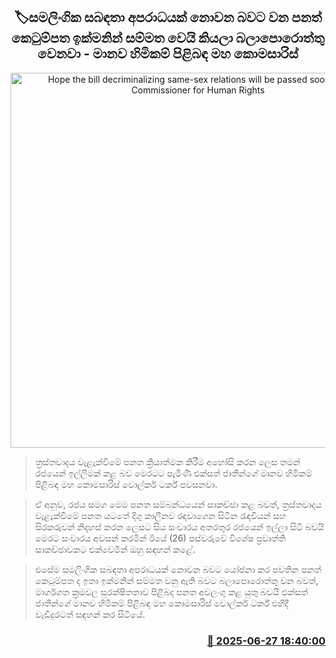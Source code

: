 <p align='center'><b><h2 align='center' title='Hope the bill decriminalizing same-sex relations will be passed soon - High Commissioner for Human Rights'>🏷සමලිංගික සබඳතා අපරාධයක් නොවන බවට වන පනත් කෙටුම්පත ඉක්මනින් සම්මත වෙයි කියලා බලාපොරොත්තු වෙනවා - මානව හිමිකම් පිළිබඳ මහ කොමසාරිස්</h2></b></p>
<p align='center'><img src='https://helakuru.sgp1.cdn.digitaloceanspaces.com/esana/images/lib/volter-tuker.jpg' width='600' alt='Hope the bill decriminalizing same-sex relations will be passed soon - High Commissioner for Human Rights'></p>

> ත්‍රස්තවාදය වැළැක්වීමේ පනත ක්‍රියාත්මක කිරීම අහෝසි කරන ලෙස තමන් රජයෙන් ඉල්ලීමක් කළ බව මෙරටට පැමිණි එක්සත් ජාතීන්ගේ මානව හිමිකම් පිළිබඳ මහ කොමසාරිස් වොල්කර් ටර්ක් පවසනවා.

> ඒ අනුව, රජය සමග මෙම පනත සම්බන්ධයෙන් සාකච්ඡා කළ බවත්, ත්‍රස්තවාදය වැළැක්වීමේ පනත යටතේ දිගු කාලීනව රඳවාගෙන සිටින රැඳවියන් සහ සිරකරුවන් නිදහස් කරන ලෙසට සිය සංචාරය අතරතුර රජයෙන් ඉල්ලා සිටි බවයි මෙරට සංචාරය අවසන් කරමින් ඊයේ (26) පස්වරුවේ විශේෂ ප්‍රවෘත්ති සාකච්ඡාවකට එක්වෙමින් ඔහු සඳහන් කළේ.

> එසේම සමලිංගික සබඳතා අපරාධයක් නොවන බවට යෝජනා කර පවතින පනත් කෙටුම්පත ද ඉතා ඉක්මනින් සම්මත වනු ඇති බවට බලාපොරොත්තු වන බවත්, මාර්ගගත ක්‍රමවල සුරක්ෂිතතාව පිළිබද පනත අවලංගු කළ යුතු බවයි එක්සත් ජාතීන්ගේ මානව හිමිකම් පිළිබඳ මහ කොමසාරිස් වොල්කර් ටර්ක් එහිදී වැඩිදුරටත් සඳහන් කර සිටියේ.



<h3 align='right'><a href='https://www.helakuru.lk/esana/p/111388/'>📅 2025-06-27 18:40:00</a></h3>
